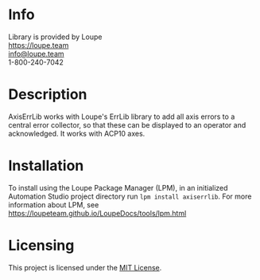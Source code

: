 # Info
Library is provided by Loupe  
https://loupe.team  
info@loupe.team  
1-800-240-7042  

# Description
AxisErrLib works with Loupe's ErrLib library to add all axis errors to a central error collector, so that these can be displayed to an operator and acknowledged. It works with ACP10 axes. 

# Installation
To install using the Loupe Package Manager (LPM), in an initialized Automation Studio project directory run `lpm install axiserrlib`. For more information about LPM, see https://loupeteam.github.io/LoupeDocs/tools/lpm.html

# Licensing

This project is licensed under the [MIT License](LICENSE).